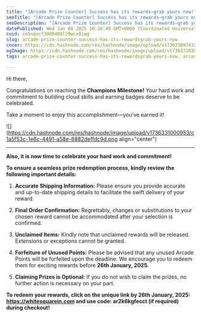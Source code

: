```yaml
---
title: "[Arcade Prize Counter] Success has its rewards—grab yours now!"
seoTitle: "[Arcade Prize Counter] Success has its rewards—grab yours now!"
seoDescription: "[Arcade Prize Counter] Success has its rewards—grab yours now!"
datePublished: Wed Jan 08 2025 10:10:49 GMT+0000 (Coordinated Universal Time)
cuid: cm5nqocf3000408l29wcx8iwg
slug: arcade-prize-counter-success-has-its-rewardsgrab-yours-now
cover: https://cdn.hashnode.com/res/hashnode/image/upload/v1736330974190/6cb4aced-4dcf-4dae-a678-affd976ce737.png
ogImage: https://cdn.hashnode.com/res/hashnode/image/upload/v1736331030555/41a4b85c-843e-4596-91ce-54c21e415179.png
tags: arcade-prize-counter-success-has-its-rewardsgrab-yours-now, arcade-prize-counter

---
```


Hi there,

Congratulations on reaching the **Champions Milestone!** Your hard work and commitment to building cloud skills and earning badges deserve to be celebrated.

Take a moment to enjoy this accomplishment—you’ve earned it!

![](https://cdn.hashnode.com/res/hashnode/image/upload/v1736331000953/c1a5f53c-1e6c-4491-a58e-6882deffdc9d.png align="center")

---

**Also, it is now time to celebrate your hard work and commitment!**  
  
**To ensure a seamless prize redemption process, kindly review the following important details:**

1. **Accurate Shipping Information:** Please ensure you provide accurate and up-to-date shipping details to facilitate the swift delivery of your reward.
    
2. **Final Order Confirmation:** Regrettably, changes or substitutions to your chosen reward cannot be accommodated after your selection is confirmed.
    
3. **Unclaimed Items:** Kindly note that unclaimed rewards will be released. Extensions or exceptions cannot be granted.
    
4. **Forfeiture of Unused Points:** Please be advised that any unused Arcade Points will be forfeited upon the deadline. We encourage you to redeem them for exciting rewards before **26th January, 2025.**
    
5. **Claiming Prizes is Optional:** If you do not wish to claim the prizes, no further action is necessary on your part.
    

**To redeem your rewards, click on the unique link by 26th January, 2025:  
https://whitesquarein.com and use code: ar2k6kgfecct (if required) during checkout!**